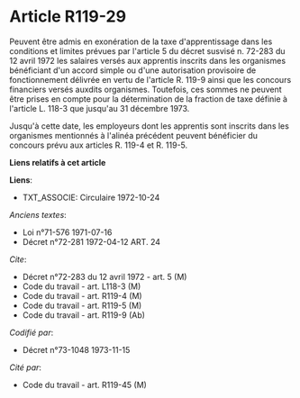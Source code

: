# Article R119-29

Peuvent être admis en exonération de la taxe d'apprentissage dans les conditions et limites prévues par l'article 5 du décret
susvisé n. 72-283 du 12 avril 1972 les salaires versés aux apprentis inscrits dans les organismes bénéficiant d'un accord
simple ou d'une autorisation provisoire de fonctionnement délivrée en vertu de l'article R. 119-9 ainsi que les concours
financiers versés auxdits organismes. Toutefois, ces sommes ne peuvent être prises en compte pour la détermination de la
fraction de taxe définie à l'article L. 118-3 que jusqu'au 31 décembre 1973.

Jusqu'à cette date, les employeurs dont les apprentis sont inscrits dans les organismes mentionnés à l'alinéa précédent
peuvent bénéficier du concours prévu aux articles R. 119-4 et R. 119-5.

**Liens relatifs à cet article**

**Liens**:

  - TXT_ASSOCIE: Circulaire  1972-10-24

_Anciens textes_:

  - Loi n°71-576 1971-07-16
  - Décret n°72-281 1972-04-12 ART. 24

_Cite_:

  - Décret n°72-283 du 12 avril 1972 - art. 5 (M)
  - Code du travail - art. L118-3 (M)
  - Code du travail - art. R119-4 (M)
  - Code du travail - art. R119-5 (M)
  - Code du travail - art. R119-9 (Ab)

_Codifié par_:

  - Décret n°73-1048 1973-11-15

_Cité par_:

  - Code du travail - art. R119-45 (M)
